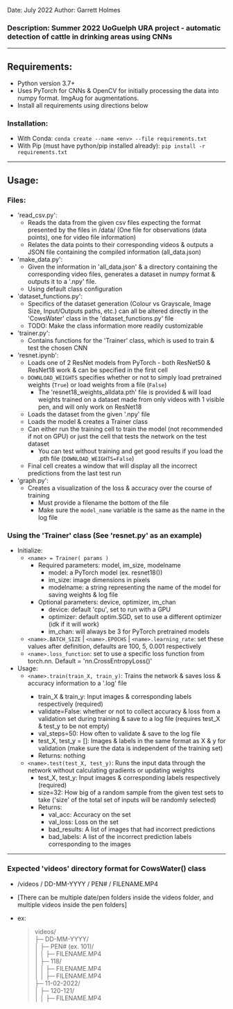 Date: July 2022
Author: Garrett Holmes
### Description: Summer 2022 UoGuelph URA project - automatic detection of cattle in drinking areas using CNNs
---
## Requirements:

- Python version 3.7+
- Uses PyTorch for CNNs & OpenCV for initially processing the data into numpy format. ImgAug for augmentations.
- Install all requirements using directions below

### Installation:
- With Conda: `conda create --name <env> --file requirements.txt`
- With Pip (must have python/pip installed already): `pip install -r requirements.txt`
---
## Usage:
### Files:
- 'read_csv.py':
    - Reads the data from the given csv files expecting the format presented by the files in /data/ (One file for observations (data points), one for video file information)
    - Relates the data points to their corresponding videos & outputs a JSON file containing the compiled information (all_data.json)
- 'make_data.py':
    - Given the information in 'all_data.json' & a directory containing the corresponding video files, generates a dataset in numpy format & outputs it to a '.npy' file.
    - Using default class configuration
- 'dataset_functions.py':
    - Specifics of the dataset generation (Colour vs Grayscale, Image Size, Input/Outputs paths, etc.) can all be altered directly in the 'CowsWater' class in  the 'dataset_functions.py' file
    - TODO: Make the class information more readily customizable
- 'trainer.py':
    - Contains functions for the 'Trainer' class, which is used to train & test the chosen CNN
- 'resnet.ipynb':
    - Loads one of 2 ResNet models from PyTorch - both ResNet50 & ResNet18 work & can be specified in the first cell
    - `DOWNLOAD_WEIGHTS` specifies whether or not to simply load pretrained weights (`True`) or load weights from a file (`False`)
        - The 'resnet18_weights_alldata.pth' file is provided & will load weights trained on a dataset made from only videos with 1 visible pen, and will only work on ResNet18
    - Loads the dataset from the given '.npy' file
    - Loads the model & creates a Trainer class
    - Can either run the training cell to train the model (not recommended if not on GPU) or just the cell that tests the network on the test dataset
        - You can test without training and get good results if you load the .pth file (`DOWNLOAD_WEIGHTS=False`)
    - Final cell creates a window that will display all the incorrect predictions from the last test run
- 'graph.py':
    - Creates a visualization of the loss & accuracy over the course of training
        - Must provide a filename the bottom of the file
        - Make sure the `model_name` variable is the same as the name in the log file

### Using the 'Trainer' class (See 'resnet.py' as an example)
- Initialize:
    - `<name> = Trainer( params )`
        - Required parameters: model, im_size, modelname
            - model: a PyTorch model (ex. resnet18())
            - im_size: image dimensions in pixels
            - modelname: a string representing the name of the model for saving weights & log file
        - Optional parameters: device, optimizer, im_chan
            - device: default 'cpu', set to run with a GPU
            - optimizer: default optim.SGD, set to use a different optimizer (idk if it will work)
            - im_chan: will always be 3 for PyTorch pretrained models
    - `<name>.BATCH_SIZE` | `<name>.EPOCHS` | `<name>.learning_rate`: set these values after definition, defaults are 100, 5, 0.001 respectively
    - `<name>.loss_function`: set to use a specific loss function from torch.nn. Default = 'nn.CrossEntropyLoss()'
- Usage:
    - `<name>.train(train_X, train_y)`: Trains the network & saves loss & accuracy information to a '<modelname>.log' file
        - train_X & train_y: Input images & corresponding labels respectively (required)
        - validate=False: whether or not to collect accuracy & loss from a validation set during training & save to a log file (requires test_X & test_y to be not empty)
        - val_steps=50: How often to validate & save to the log file
        - test_X, test_y = []: Images & labels in the same format as X & y for validation (make sure the data is independent of the training set)
        - Returns: nothing
    - `<name>.test(test_X, test_y)`: Runs the input data through the network without calculating gradients or updating weights
        - test_X, test_y: Input images & corresponding labels respectively (required)
        - size=32: How big of a random sample from the given test sets to take ('size' of the total set of inputs will be randomly selected)
        - Returns: 
            - val_acc: Accuracy on the set
            - val_loss: Loss on the set
            - bad_results: A list of images that had incorrect predictions
            - bad_labels: A list of the incorrect prediction labels corresponding to the images
---
### Expected 'videos' directory format for CowsWater() class

- /videos / DD-MM-YYYY / PEN# / FILENAME.MP4

- [There can be multiple date/pen folders inside the videos folder, and multiple videos inside the pen folders]
- ex:
    >videos/\
    ├─ DD-MM-YYYY/\
    │  ├─ PEN# (ex. 101)/\
    │  │  ├─ FILENAME.MP4\
    │  ├─ 118/\
    │  │  ├─ FILENAME.MP4\
    │  │  ├─ FILENAME.MP4\
    ├─ 11-02-2022/\
    │  ├─ 120-121/\
    │  │  ├─ FILENAME.MP4
